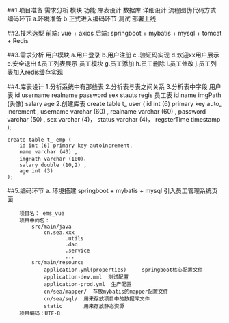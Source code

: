 ##1.项目准备
    需求分析    模块  功能
    库表设计    数据库
    详细设计    流程图伪代码方式
    编码环节
        a.环境准备
        b.正式进入编码环节
    测试
    部署上线
    
##2.技术选型
    前端: vue + axios
    后端: springboot + mybatis + mysql + tomcat + Redis
    
##3.需求分析
    用户模块
        a.用户登录
        b.用户注册
        c .验证码实现
        d.欢迎xx用户展示
        e.安全退出
        f.员工列表展示
    员工模块
        g.员工添加
        h.员工删除
        i.员工修改
        j.员工列表加入redis缓存实现


##4.库表设计
    1.分析系统中有那些表   2.分析表与表之间关系   3.分析表中字段
    用户表
        id username realname password sex stauts regis
    员工表 id name imgPath (头像) salary age
    2.创建库表
    create table t_ user (
        id int (6) primary key auto_ increment ,
        username varchar (60) ,
        realname varchar (60) ,
        password varchar (50) ,
        sex varchar (4)，
        status varchar (4)，
        regsterTime timestamp
    );
    
    create table t_ emp (
        id int (6) primary key autoincrement, 
        name varchar (40) ,
        imgPath varchar (100)，
        salary double (10,2) ,
        age int (3)
    );
    
##5.编码环节
    a. 环境搭建
        springboot + mybatis + mysql  引入员工管理系统页面
        
        项目名： ems_vue
        项目中的包：
            src/main/java
                cn.sea.xxx
                       .utils
                       .dao
                       .service
                       ...
            src/main/resource
                application.yml(properties)     springboot核心配置文件
                application-dev.mml  测试配置
                application-prod.yml  生产配置
                cn/sea/mapper/  存放mybatis的mapper配置文件
                cn/sea/sql/  用来存放项目中的数据库文件
                static       用来存放静态资源
        项目编码：UTF-8
